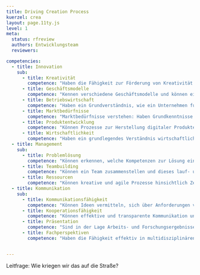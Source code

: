 ```yaml
---
title: Driving Creation Process
kuerzel: crea
layout: page.11ty.js
level: 1
meta:
  status: rfreview
  authors: Entwicklungsteam
  reviewers: 

competencies:
  - title: Innovation
    sub:
      - title: Kreativität
        competence: "Haben die Fähigkeit zur Förderung von Kreativität und Innovation: Schaffen einer unterstützenden Umgebung, das Einbringen Kreativitätstechniken, etc."
      - title: Geschäftsmodelle
        competence: "Kennen verschiedene Geschäftsmodelle und können einschätzen für welche Art von digitalem Produkt und Markt diese anwendbar sind."
      - title: Betriebswirtschaft
        competence: "Haben ein Grundverständnis, wie ein Unternehmen funktioniert."
      - title: Marktbedürfnisse
        competence: "Marktbedürfnisse verstehen: Haben Grundkenntnisse in den Bereichen Zielgruppenanalyse, Marktforschung, Trendanalyse und Positionierung."
      - title: Produktentwicklung
        competence: "Können Prozesse zur Herstellung digitaler Produkte und Services managen und diese als Artefakte zur Nutzung durch Dritte in ein Ökosystem bereitstellen."
      - title: Wirtschaftlichkeit
        competence: "Haben ein grundlegendes Verständnis wirtschaftlicher Aspekte, wie Budgetierung, Rentabilität und Geschäftsmodelle, etc"
  - title: Management
    sub: 
      - title: Problemlösung
        competence: "Können erkennen, welche Kompetenzen zur Lösung eines Problems erforderlich sind."
      - title: Teambuilding
        competence: "Können ein Team zusammenstellen und dieses lauf- und lebensfähig halten."
      - title: Ressourcen
        competence: "Können kreative und agile Prozesse hinsichtlich Zeit- und Ressourcenmanagement effizient durchführen und verwalten."
  - title: Kommunikation
    sub:
      - title: Kommunikationsfähigkeit
        competence: "Können Ideen vermitteln, sich über Anforderungen verständigen, Feedback einholen und mit verschiedenen Interessengruppen zu interagieren und verhandeln."
      - title: Kooperationsfähigkeit
        competence: "Können effektive und transparente Kommunikation und Zusammenarbeit fördern, Konflikte erkennen, analysieren und lösen."
      - title: Präsentation
        competence: "Sind in der Lage Arbeits- und Forschungsergebnisse klar und verständlich in aussagekräftigen, zielgruppengerechten Berichten, Präsentationen o.Ä. zu kommunizieren."
      - title: Fachperspektiven
        competence: "Haben die Fähigkeit effektiv in multidisziplinären Teams zu arbeiten und die verschiedenen Fachperspektiven und -sprachen zu verstehen."


---
```


Leitfrage: Wie kriegen wir das auf die Straße?
